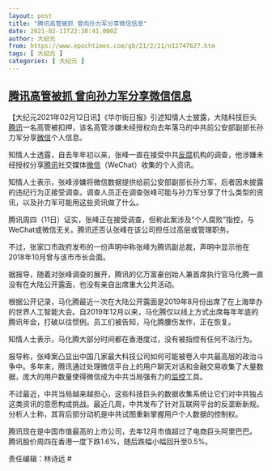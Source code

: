 ```yaml
---
layout: post
title: "腾讯高管被抓 曾向孙力军分享微信信息"
date: 2021-02-11T22:30:41.000Z
author: 大纪元
from: https://www.epochtimes.com/gb/21/2/11/n12747627.htm
tags: [ 大纪元 ]
categories: [ 大纪元 ]
---
```

<!--1613082641000-->
[腾讯高管被抓 曾向孙力军分享微信信息](https://www.epochtimes.com/gb/21/2/11/n12747627.htm)
------

<div>
<p>【大纪元2021年02月12日讯】《华尔街日报》引述知情人士披露，大陆科技巨头<a href="https://www.epochtimes.com/gb/tag/%E8%85%BE%E8%AE%AF.html">腾讯</a>一名高管被扣押，该名高管涉嫌未经授权向去年落马的中共前公安部副部长孙力军分享<a href="https://www.epochtimes.com/gb/tag/%E5%BE%AE%E4%BF%A1.html">微信</a>个人信息。</p><p>知情人士透露，自去年年初以来，张峰一直在接受中共<a href="https://www.epochtimes.com/gb/tag/%E5%8F%8D%E8%85%90.html">反腐</a>机构的调查，他涉嫌未经授权分享<a href="https://www.epochtimes.com/gb/tag/%E8%85%BE%E8%AE%AF.html">腾讯</a>社交媒体<a href="https://www.epochtimes.com/gb/tag/%E5%BE%AE%E4%BF%A1.html">微信</a>（WeChat）收集的个人资讯。</p><p>知情人士表示，张峰涉嫌将微信数据提供给前公安部副部长孙力军，后者因未披露的违纪行为正接受调查。调查人员正在调查张峰可能与孙力军分享了什么类型的资讯，以及孙力军可能用这些资讯做了什么。</p><p>腾讯周四（11日）证实，张峰正在接受调查，但称此案涉及“个人腐败”指控，与WeChat或微信无关。腾讯还否认张峰在该公司担任过高层或管理职务。</p><p>不过，张家口市政府发布的一份声明中称张峰为腾讯副总裁，声明中显示他在2018年10月曾与该市市长会面。</p><p>据报导，随着对张峰调查的展开，腾讯的亿万富豪创始人兼首席执行官马化腾一直没有在大陆公开露面，也没有亲自出席重大公共活动。</p><p>根据公开记录，马化腾最近一次在大陆公开露面是2019年8月份出席了在上海举办的世界人工智能大会。自2019年12月以来，马化腾仅以线上方式出席每年年底的腾讯年会，打破以往惯例。员工们被告知，马化腾腰伤发作，正在恢复。</p><p>知情人士表示，马化腾大部分时间都在香港度过，没有被指控有任何不法行为。</p><p>报导称，张峰案凸显出中国几家最大科技公司如何可能被卷入中共最高层的政治斗争中。多年来，腾讯通过处理微信平台上的用户聊天对话和金融交易收集了大量数据，庞大的用户数量使得微信成为中共当局强有力的<a href="https://www.epochtimes.com/gb/tag/%E7%9B%91%E6%8E%A7.html">监控</a>工具。</p><p>不过最近，中共当局越来越担心，这些科技巨头的数据收集系统让它们对中共独占这类资讯的意愿构成挑战。最近几周，中共发布了针对互联网平台的反垄断新规。分析人士称，其背后部分动机是中共试图重新掌握用户个人数据的控制权。</p><p>腾讯现在是中国市值最高的上市公司，去年12月市值超过了电商巨头阿里巴巴。腾讯股价周四在香港一度下跌1.6%，随后跌幅小幅回升至0.5%。</p><p>责任编辑：林诗远 #</p>
</div>
